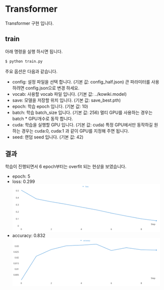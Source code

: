 # Transformer
Transformer 구현 입니다.


## train
아래 명령을 실행 하시면 됩니다.
```sh
$ python train.py
```
주요 옵션은 다음과 같습니다.
- config: 설정 파일을 선택 합니다. (기본 값: config_half.json) 큰 파라미터를 사용하려면 config.json으로 변경 하세요.
- vocab: 사용할 vocab 파일 입니다. (기본 값: ../kowiki.model)
- save: 모델을 저장할 위치 입니다. (기본 값: save_best.pth)
- epoch: 학습 epoch 입니다. (기본 값: 10)
- batch: 학습 batch_size 입니다. (기본 값: 256) 멀티 GPU를 사용하는 경우는 batch * GPU개수로 동작 합니다.
- cuda: 학습을 실행할 GPU 입니다. (기본 값: cuda) 특정 GPU에서만 동작하길 원하는 경우는 cuda:0, cuda:1 과 같이 GPU를 지정해 주면 됩니다.
- seed: 랜덤 seed 입니다. (기본 값: 42)


## 결과
학습이 진행되면서 6 epoch부터는 overfit 되는 현상을 보였습니다.

- epoch: 5
- loss: 0.299
![train_loss](./train_loss.svg)
- accuracy: 0.832
![train_loss](./train_accuracy.svg)

